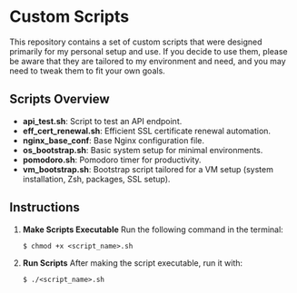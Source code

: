 # Custom Scripts

This repository contains a set of custom scripts that were designed primarily for my personal setup and use.
If you decide to use them, please be aware that they are tailored to my environment and need, and you may need to tweak them to fit your own goals.

## Scripts Overview

- **api_test.sh**: Script to test an API endpoint.
- **eff_cert_renewal.sh**: Efficient SSL certificate renewal automation.
- **nginx_base_conf**: Base Nginx configuration file.
- **os_bootstrap.sh**: Basic system setup for minimal environments.
- **pomodoro.sh**: Pomodoro timer for productivity.
- **vm_bootstrap.sh**: Bootstrap script tailored for a VM setup (system installation, Zsh, packages, SSL setup).

## Instructions

1. **Make Scripts Executable**
   Run the following command in the terminal:

   ```$ chmod +x <script_name>.sh```

2. **Run Scripts**
   After making the script executable, run it with:

    ```$ ./<script_name>.sh```


